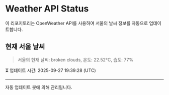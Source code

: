 
# Weather API Status

이 리포지토리는 OpenWeather API를 사용하여 서울의 날씨 정보를 자동으로 업데이트합니다.

## 현재 서울 날씨
> 서울의 현재 날씨: broken clouds, 온도: 22.52°C, 습도: 77%

⏳ 업데이트 시간: 2025-09-27 19:39:28 (UTC)

---
자동 업데이트 봇에 의해 관리됩니다.
